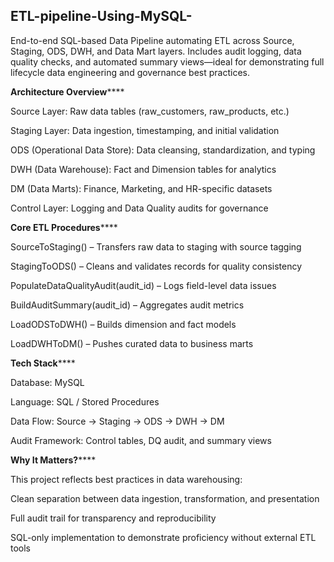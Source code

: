 ## ETL-pipeline-Using-MySQL-
End-to-end SQL-based Data Pipeline automating ETL across Source, Staging, ODS, DWH, and Data Mart layers. Includes audit logging, data quality checks, and automated summary views—ideal for demonstrating full lifecycle data engineering and governance best practices.

**Architecture Overview******

Source Layer: Raw data tables (raw_customers, raw_products, etc.)

Staging Layer: Data ingestion, timestamping, and initial validation

ODS (Operational Data Store): Data cleansing, standardization, and typing

DWH (Data Warehouse): Fact and Dimension tables for analytics

DM (Data Marts): Finance, Marketing, and HR-specific datasets

Control Layer: Logging and Data Quality audits for governance

**Core ETL Procedures******

SourceToStaging() – Transfers raw data to staging with source tagging

StagingToODS() – Cleans and validates records for quality consistency

PopulateDataQualityAudit(audit_id) – Logs field-level data issues

BuildAuditSummary(audit_id) – Aggregates audit metrics

LoadODSToDWH() – Builds dimension and fact models

LoadDWHToDM() – Pushes curated data to business marts

**Tech Stack******

Database: MySQL

Language: SQL / Stored Procedures

Data Flow: Source → Staging → ODS → DWH → DM

Audit Framework: Control tables, DQ audit, and summary views

**Why It Matters?******

This project reflects best practices in data warehousing:

Clean separation between data ingestion, transformation, and presentation

Full audit trail for transparency and reproducibility

SQL-only implementation to demonstrate proficiency without external ETL tools
